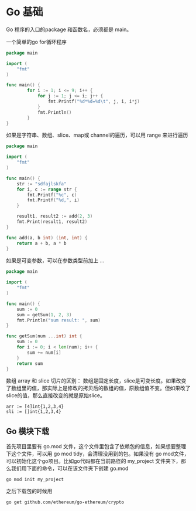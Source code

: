# Go 基础 

Go 程序的入口的package 和函数名，必须都是 main。

一个简单的go for循环程序

```go
package main

import (
	"fmt"
)

func main() {
		for i := 1; i <= 9; i++ {
			for j := 1; j <= i; j++ {
				fmt.Printf("%d*%d=%d\t", j, i, i*j)
			}
			fmt.Println()
		}
}

```

如果是字符串、数组、slice、map或 channel的遍历，可以用 range 来进行遍历

```go
package main

import (
	"fmt"
)

func main() {
	str := "sdfajlskfa"
	for i, c := range str {
		fmt.Printf("%c", c)
		fmt.Printf("%d,", i)
	}

	result1, result2 := add(2, 3)
	fmt.Print(result1, result2)
}

func add(a, b int) (int, int) {
	return a + b, a * b
}

```

 如果是可变参数，可以在参数类型前加上 ...

```go
package main

import (
	"fmt"
)

func main() {
	sum := 0
	sum = getSum(1, 2, 3)
	fmt.Println("sum result: ", sum)
}

func getSum(num ...int) int {
	sum := 0
	for i := 0; i < len(num); i++ {
		sum += num[i]
	}
	return sum
}

```

数组 array 和 slice 切片的区别： 数组是固定长度，slice是可变长度。如果改变了数组里的值，那实际上是修改的拷贝后的数组的值，原数组值不变。但如果改了slice的值，那么直接改变的就是原始slice。

```
arr := [4]int{1,2,3,4}
sli := []int{1,2,3,4}
```



## Go 模块下载
首先项目里要有 go.mod 文件，这个文件里包含了依赖包的信息，如果想要整理下这个文件，可以用 go mod tidy，会清理没用到的包。如果没有 go mod文件，可以初始化这个go项目。比如go代码都在当前路径的 my_project 文件夹下，那么我们用下面的命令，可以在该文件夹下创建 go.mod
```shell
go mod init my_project
```
之后下载包的时候用
```
go get github.com/ethereum/go-ethereum/crypto
```








